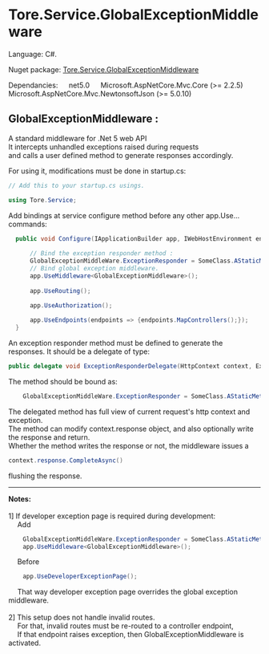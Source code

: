 # Tore.Service.GlobalExceptionMiddleware

Language: C#.

Nuget package: [Tore.Service.GlobalExceptionMiddleware](https://www.nuget.org/packages/Tore.Service.GlobalExceptionMiddleware/)

Dependancies: 
&emsp; net5.0
&emsp; Microsoft.AspNetCore.Mvc.Core (>= 2.2.5)
&emsp; Microsoft.AspNetCore.Mvc.NewtonsoftJson (>= 5.0.10)

## GlobalExceptionMiddleware :

A standard middleware for .Net 5 web API <br/>
It intercepts unhandled exceptions raised during requests<br/>
and calls a user defined method to generate responses accordingly.<br/>


For using it, modifications must be done in startup.cs:
```C#
// Add this to your startup.cs usings.

using Tore.Service;

```

Add bindings at service configure method before any other app.Use... commands:

```C#
  public void Configure(IApplicationBuilder app, IWebHostEnvironment env) {
      
      // Bind the exception responder method :
      GlobalExceptionMiddleWare.ExceptionResponder = SomeClass.AStaticMethodToRespondException;
      // Bind global exception middleware.
      app.UseMiddleware<GlobalExceptionMiddleware>();
      
      app.UseRouting();
 
      app.UseAuthorization();

      app.UseEndpoints(endpoints => {endpoints.MapControllers();});
  }
```

An exception responder method must be defined to generate the responses.
It should be a delegate of type:
```C#
public delegate void ExceptionResponderDelegate(HttpContext context, Exception exception);
```

The method should be bound as:
```C#
    GlobalExceptionMiddleWare.ExceptionResponder = SomeClass.AStaticMethodToRespondException;
```

The delegated method has full view of current request's http context and exception.<br/>
The method can modify context.response object, and also optionally write the response and return. <br/>
Whether the method writes the response or not, the middleware issues a 
```C#
context.response.CompleteAsync()
```
flushing the response.

---

**Notes:**<br/>
<br/>
1] If developer exception page is required during development: <br/>
&emsp; Add <br/>
```C#
    GlobalExceptionMiddleWare.ExceptionResponder = SomeClass.AStaticMethodToRespondException;
    app.UseMiddleware<GlobalExceptionMiddleware>();
```
&emsp; Before <br/>

```C#
    app.UseDeveloperExceptionPage();
```

&emsp; That way developer exception page overrides the global exception middleware.<br/>
    <br/>
2] This setup does not handle invalid routes. <br/>
&emsp; For that, invalid routes must be re-routed to a controller endpoint, <br/>
&emsp; If that endpoint raises exception, then GlobalExceptionMiddleware is activated.
